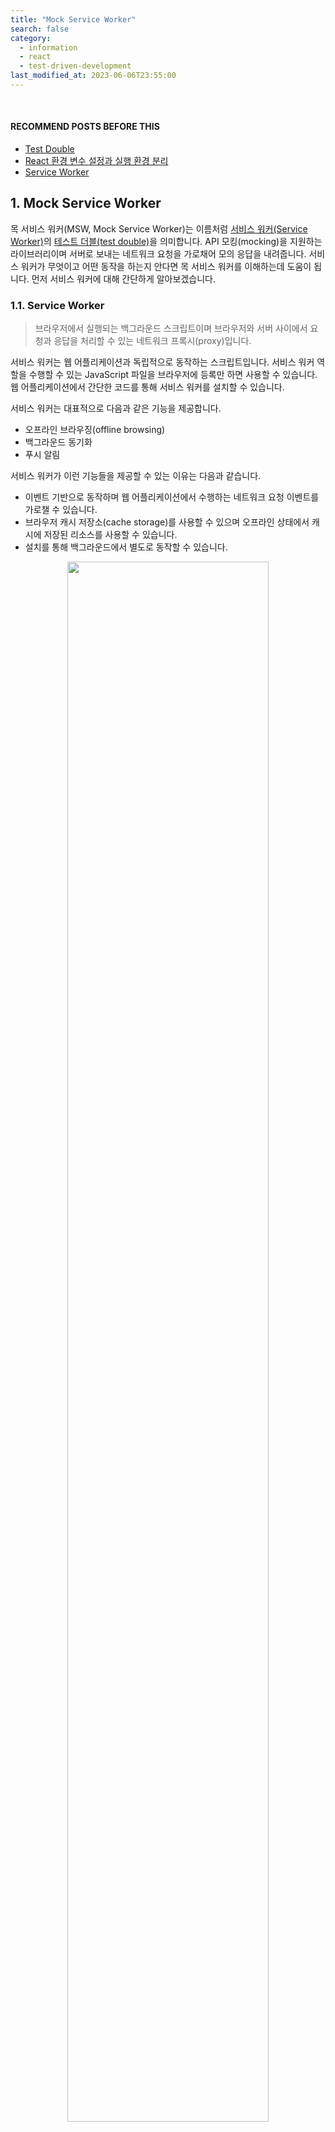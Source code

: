 ```yaml
---
title: "Mock Service Worker"
search: false
category:
  - information
  - react
  - test-driven-development
last_modified_at: 2023-06-06T23:55:00
---
```


<br/>

#### RECOMMEND POSTS BEFORE THIS

* [Test Double][test-double-link]
* [React 환경 변수 설정과 실행 환경 분리][react-env-variable-setting-link]
* [Service Worker][service-worker-api-link]

## 1. Mock Service Worker

목 서비스 워커(MSW, Mock Service Worker)는 이름처럼 [서비스 워커(Service Worker)][service-worker-api-link]의 [테스트 더블(test double)][test-double-link]을 의미합니다. 
API 모킹(mocking)을 지원하는 라이브러리이며 서버로 보내는 네트워크 요청을 가로채어 모의 응답을 내려줍니다. 
서비스 워커가 무엇이고 어떤 동작을 하는지 안다면 목 서비스 워커를 이해하는데 도움이 됩니다. 
먼저 서비스 워커에 대해 간단하게 알아보겠습니다.

### 1.1. Service Worker

> 브라우저에서 실행되는 백그라운드 스크립트이며 브라우저와 서버 사이에서 요청과 응답을 처리할 수 있는 네트워크 프록시(proxy)입니다.

서비스 워커는 웹 어플리케이션과 독립적으로 동작하는 스크립트입니다. 
서비스 워커 역할을 수행할 수 있는 JavaScript 파일을 브라우저에 등록만 하면 사용할 수 있습니다. 
웹 어플리케이션에서 간단한 코드를 통해 서비스 워커를 설치할 수 있습니다. 

서비스 워커는 대표적으로 다음과 같은 기능을 제공합니다.

* 오프라인 브라우징(offline browsing)
* 백그라운드 동기화
* 푸시 알림

서비스 워커가 이런 기능들을 제공할 수 있는 이유는 다음과 같습니다. 

* 이벤트 기반으로 동작하며 웹 어플리케이션에서 수행하는 네트워크 요청 이벤트를 가로챌 수 있습니다.
* 브라우저 캐시 저장소(cache storage)를 사용할 수 있으며 오프라인 상태에서 캐시에 저장된 리소스를 사용할 수 있습니다.
* 설치를 통해 백그라운드에서 별도로 동작할 수 있습니다.

<p align="center">
    <img src="/images/mock-service-worker-1.JPG" width="80%" class="image__border">
</p>

### 1.2. How does Mock Servic Worker work? 

목 서비스 워커는 브라우저 환경에서 다음과 같은 방법으로 동작합니다. 
플로우 다이어그램(flow diagram)에는 브라우저로 표현되어 있지만, 더 정확한 표현은 웹 어플리케이션이라고 생각되어 명칭을 바꿔 설명했습니다. 

1. 웹 어플리케이션에서 서버로 요청을 보냅니다. 
    * 서비스 워커가 웹 어플리케이션의 요청을 가로챕니다. 
    * 서비스 워커는 네트워크 요청을 fetch 이벤트 콜백 함수를 통해 가로챌 수 있습니다.
1. 요청 정보를 목 서비스 워커에게 복사하여 전달합니다.
1. 목 서비스 워커는 해당 요청에 매칭되는 사전에 정의한 핸들러(handler)를 실행합니다.
1. 서비스 워커는 목 서비스 워커로부터 모의 응답을 전달받습니다.
1. 서비스 워커는 모의 응답을 웹 어플리케이션에 전달합니다. 

<p align="center">
    <img src="/images/mock-service-worker-2.JPG" width="80%" class="image__border">
</p>
<center>https://mswjs.io/docs/#request-flow-diagram</center>

## 2. Practice 

간단한 TODO 리스트 어플리케이션 예시를 통해 목 서비스 워커의 사용 방법을 알아보겠습니다. 

* CRA(Create React App)을 통해 프로젝트를 생성하였으며 전체적인 구조는 다음과 같습니다. 

```
./
├── README.md
├── package-lock.json
├── package.json
├── public
│   ├── favicon.ico
│   ├── index.html
│   ├── logo192.png
│   ├── logo512.png
│   ├── manifest.json
│   ├── mockServiceWorker.js
│   └── robots.txt
├── src
│   ├── App.css
│   ├── App.test.tsx
│   ├── App.tsx
│   ├── index.css
│   ├── index.tsx
│   ├── logo.svg
│   ├── mocks
│   │   ├── browser.ts
│   │   ├── handlers.ts
│   │   └── server.ts
│   ├── react-app-env.d.ts
│   ├── reportWebVitals.ts
│   ├── setupTests.ts
│   └── types
│       └── Todo.ts
├── tsconfig.json
└── yarn.lock
```

* 프로젝트 경로에서 아래 명령어를 통해 목 서비스 워커 API 의존성을 설치합니다.

```
$ yarn add msw --dev

yarn add v1.22.17
warning package-lock.json found. Your project contains lock files generated by tools other than Yarn. It is advised not to mix package managers in order to avoid resolution inconsistencies caused by unsynchronized lock files. To clear this warning, remove package-lock.json.
[1/4] 🔍  Resolving packages...
[2/4] 🚚  Fetching packages...
[3/4] 🔗  Linking dependencies...
warning " > @testing-library/user-event@13.5.0" has unmet peer dependency "@testing-library/dom@>=7.21.4".
warning "react-scripts > eslint-config-react-app > eslint-plugin-flowtype@8.0.3" has unmet peer dependency "@babel/plugin-syntax-flow@^7.14.5".
warning "react-scripts > eslint-config-react-app > eslint-plugin-flowtype@8.0.3" has unmet peer dependency "@babel/plugin-transform-react-jsx@^7.14.9".
[4/4] 🔨  Building fresh packages...
success Saved 1 new dependency.
info Direct dependencies
└─ msw@1.2.1
info All dependencies
└─ msw@1.2.1
✨  Done in 17.52s.
```

### 2.1. Mock Service Worker for Test

리액트 어플리케이션의 테스팅 프레임워크인 jest는 노드(nodejs) 환경에서 동작합니다. 
런타임 시 브라우저에 목 서비스 워커를 설치하는 방법과 다르므로 이를 주의하시기 바랍니다. 

#### 2.1.1. handler.ts

모의 응답을 만드는 핸들러를 정의합니다.

* 프로젝트 `src/mocks` 경로에 생성합니다. 
* `/todos` GET 요청
    * 기존에 저장된 TODO 리스트를 모의 응답합니다.
* `/todos` POST 요청
    * 요청을 통해 전달받은 내용으로 새로운 TODO를 생성합니다.
    * 신규 TODO가 생성되었다고 가정하고 임의의 아이디와 함께 신규 TODO를 모의 응답합니다.

```ts
import { rest } from "msw";
import { Todo } from "../types/Todo";

export const handlers = [
  rest.get("/todos", (req, res, ctx) => {
    return res(
      ctx.status(200),
      ctx.json([
        { id: 1, content: "Frontend Study" },
        { id: 2, content: "Backend Study" },
      ])
    );
  }),
  rest.post("/todos", async (req, res, ctx) => {
    const { content } = (await req.json()) as Todo;
    return res(
      ctx.status(200),
      ctx.json({
        id: Math.floor(Math.random() * 1000000 + 1),
        content: content,
      })
    );
  }),
];
```

#### 2.1.2. server.ts

* 프로젝트 `src/mocks` 경로에 생성합니다. 
* 생성한 핸들러를 사용하여 서버 객체를 생성합니다.
    * 개발 서버 환경에서 사용하는 함수인 setupWorker()와 다르므로 주의합니다.

```ts
import { setupServer } from "msw/node";
import { handlers } from "./handlers";

export const server = setupServer(...handlers);
```

#### 2.1.3. setupTests.ts

* 이전 단계에서 생성한 서버 객체를 테스트 코드 실행 시 사용할 수 있도록 테스트 환경 셋업(setup) 스크립트에 아래 코드를 추가합니다.
* beforeAll() 함수를 통해 테스트 시작 전에 서버를 실행합니다.
* afterEach() 함수를 통해 각 테스트 완료 후에 핸들러를 초기화합니다.
    * 각 테스트 사이의 상태 커플링(state couping)을 방지합니다.
* afterAll() 함수를 통해 모든 테스트 완료 후에 서버를 종료합니다.

```ts
import "@testing-library/jest-dom";
import {server} from "./mocks/server";

beforeAll(() => server.listen());
afterEach(() => server.resetHandlers());
afterAll(() => server.close());
```

#### 2.1.4. App.tsx

간단한 TODO 리스트 어플리케이션입니다. 

* 이전에 작성한 TODO 항목들을 화면에 표시합니다.
* 신규 TODO를 추가하면 서버로 저장 요청 후 정상적인 응답을 받는 경우 화면에 추가합니다.

```tsx
import React, { useEffect, useRef, useState } from "react";
import "./App.css";
import axios from "axios";
import { Todo } from "./types/Todo";

function App() {
  const todoTextInputRef = useRef<HTMLInputElement>(null);
  const [todoList, setTodoList] = useState<Todo[]>([]);

  useEffect(() => {
    axios.get("/todos").then((response) => {
      const { data: todoList } = response;
      setTodoList(todoList);
    });
  }, []);

  const addHandler = async () => {
    const { data: newTodo } = await axios.post("/todos", {
      content: todoTextInputRef.current?.value,
    });
    setTodoList((todoList) => [...todoList, newTodo]);
    todoTextInputRef.current!.value = "";
  };

  return (
    <div className="app">
      <div className="todo-list">
        <div>
          {todoList.map((todo) => (
            <li key={todo.id}>{todo.content}</li>
          ))}
        </div>
      </div>
      <div className="todo-form">
        <input ref={todoTextInputRef} type="text" placeholder="NEW TODO" />
        <button onClick={addHandler}>ADD</button>
      </div>
    </div>
  );
}

export default App;
```

#### 2.1.5. App.test.tsx

단위 테스트는 정상적으로 통과하며 다음과 같은 기능들을 테스트합니다.

* 목 서비스 워커가 모의 응답을 주기 때문에 별도로 axios 모듈을 스터빙(stubbing)하지 않습니다.
* renders todo list test
    * 기존에 작성된 TODO 리스트가 랜더링 시 화면에 보이는지 확인합니다.
* add new todo test
    * 새로운 TODO를 추가하는 버튼을 클릭하면 리스트에 추가되고 입력창은 정리되는지 확인합니다.

```tsx
import React from "react";
import App from "./App";

import { render, screen } from "@testing-library/react";
import userEvent from "@testing-library/user-event";

test("renders todo list", async () => {
  render(<App />);

  expect(await screen.findByText("Frontend Study")).toBeInTheDocument();
  expect(screen.getByText("Backend Study")).toBeInTheDocument();
});

test("add new todo", async () => {
  render(<App />);

  await userEvent.type(screen.getByPlaceholderText("NEW TODO"), "DevOps Study");
  await userEvent.click(screen.getByText("ADD"));

  expect(await screen.findByText("DevOps Study")).toBeInTheDocument();
  expect(screen.getByPlaceholderText("NEW TODO")).toHaveValue("");
});
```

### 2.2. Mock Service Worker for Runtime

목 서비스 워커는 백엔드 서비스가 아직 구성되어 있지 않은 경우 활용할 수 있습니다. 
로컬 개발 서버를 통해 리액트 어플리케이션을 실행할 때 목 서비스 워커는 백엔드 서비스를 임시로 대체할 수 있습니다. 
위에서 단위 테스트를 위해 정의한 핸들러와 동일한 코드를 사용하므로 핸들러 코드 설명은 제외하겠습니다. 

#### 2.2.1. browser.ts

* 프로젝트 `src/mocks` 경로에 생성합니다. 
* 생성한 핸들러를 사용하여 목 서비스 워커 객체를 생성합니다.
    * 테스트 환경에서 사용하는 함수인 setupServer()와 다르므로 주의합니다.

```ts
import { handlers } from "./handlers";
import { setupWorker } from "msw";

export const worker = setupWorker(...handlers);
```

#### 2.2.2. index.tsx

* 리액트 어플리케이션이 실행될 때 목 서비스 워커도 함께 실행되도록 아래 코드를 추가합니다.
* 개발 서버 환경에서만 실행되도록 `NODE_ENV` 환경 변수 값을 확인합니다.
    * `npm run start` 명령어를 통해 개발 서버를 실행하면 `NODE_ENV` 환경 변수 값이 `development`입니다.

```tsx
import React from "react";
import ReactDOM from "react-dom/client";
import "./index.css";
import App from "./App";
import reportWebVitals from "./reportWebVitals";

if (process.env.NODE_ENV === "development") {
  const { worker } = require("./mocks/browser");
  worker.start();
}

const root = ReactDOM.createRoot(
  document.getElementById("root") as HTMLElement
);
root.render(
  <React.StrictMode>
    <App />
  </React.StrictMode>
);

reportWebVitals();
```

#### 2.2.3. Install Mock Service Worker

[Service Worker][service-worker-api-link] 포스트에서 설명했듯 서비스 워커는 별도의 스크립트 파일이 필요합니다. 
MSW 라이브러리는 npx 명령어를 통해 서비스 워커 스크립트 파일 다운로드를 쉽게 제공합니다. 

* `npx msw init public/ --save` 명령어
    * public 경로에 `mockServiceWorker.js` 스크립트 파일을 다운로드 받습니다.

```
$ npx msw init public/ --save

Initializing the Mock Service Worker at "/Users/junhyunk/Desktop/2023-06-06-mock-service-worker/action-in-blog/public"...

Service Worker successfully created!
/Users/junhyunk/Desktop/2023-06-06-mock-service-worker/action-in-blog/public/mockServiceWorker.js

Continue by creating a mocking definition module in your application:

https://mswjs.io/docs/getting-started/mocks

$ ls -al public/

total 88
drwxr-xr-x   9 junhyunk  staff   288 Jun  7 00:42 .
drwxr-xr-x  12 junhyunk  staff   384 Jun  6 22:31 ..
-rw-r--r--   1 junhyunk  staff  3870 Jun  6 21:22 favicon.ico
-rw-r--r--   1 junhyunk  staff  1721 Jun  6 21:22 index.html
-rw-r--r--   1 junhyunk  staff  5347 Jun  6 21:22 logo192.png
-rw-r--r--   1 junhyunk  staff  9664 Jun  6 21:22 logo512.png
-rw-r--r--   1 junhyunk  staff   492 Jun  6 21:22 manifest.json
-rw-r--r--   1 junhyunk  staff  8133 Jun  7 00:42 mockServiceWorker.js
-rw-r--r--   1 junhyunk  staff    67 Jun  6 21:22 robots.txt
```

##### 2.2.4. Run Dev Server

* 개발 서버에 접속합니다.
    * 핸들러에 미리 추가한 모의 응답들이 화면에 출력됩니다.
    * 신규 TODO 추가 시에도 정상적으로 동작합니다.
* 등록된 서비스 워커 정보는 `개발자 도구(F12) > 애플리케이션 > Service Workers`에서 확인할 수 있습니다.
* 콘솔 로그에 목 서비스 워커 동작과 관련된 로그가 출력됩니다.

<p align="center">
    <img src="/images/mock-service-worker-3.gif" width="100%" class="image__border">
</p>

## CLOSING

목 서비스 워커를 사용하면 프론트엔드 개발 시 마주치는 문제들을 해결할 수 있을 것 같습니다. 

* 백엔드 서비스 개발이 되지 않은 상태에서 API 관련된 기능을 개발할 수 있다.
* 프론트엔드 테스트 코드 작성시 중복되는 스텁들을 핸들러 파일에서 공동으로 관리할 수 있다.

API 응답을 위한 스텁 같은 경우에는 화면의 기능에 따라 커지거나 많아지기 때문에 테스트 코드를 보기 어려워집니다. 
비즈니스 단위로 핸들러를 만들고 적절한 모의 응답들을 반환한다면 테스트 코드가 짧고 간결해질 것 같습니다. 

#### TEST CODE REPOSITORY

* <https://github.com/Junhyunny/blog-in-action/tree/master/2023-06-06-mock-service-worker>

#### REFERENCE

* <https://mswjs.io/>
* <https://mswjs.io/docs/#request-flow-diagram>
* <https://www.daleseo.com/mock-service-worker/>
* <https://blog.rhostem.com/posts/2021-03-20-mock-service-worker>

[test-double-link]: https://junhyunny.github.io/information/test-driven-development/test-double/
[react-env-variable-setting-link]: https://junhyunny.github.io/react/react-env-variable-setting/
[service-worker-api-link]: https://junhyunny.github.io/information/service-worker-api/
